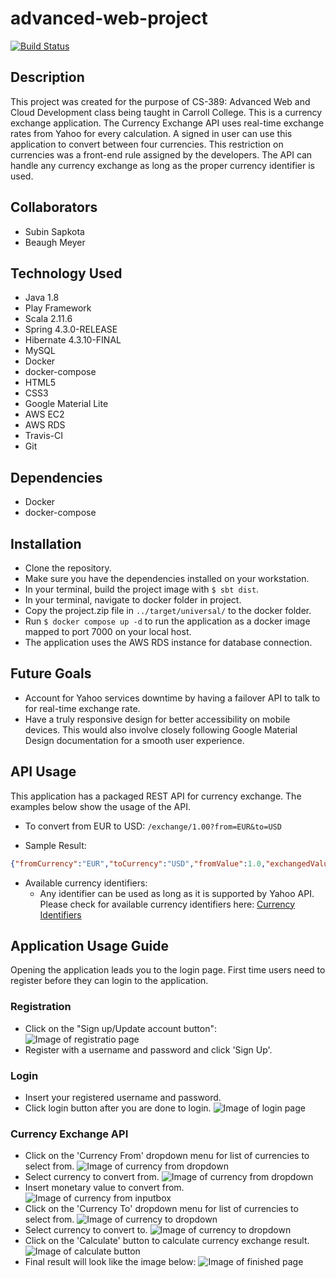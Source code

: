 # advanced-web-project

[![Build Status](https://travis-ci.org/subin215/advanced-web-project.svg?branch=master)](https://travis-ci.org/subin215/advanced-web-project)

## Description
This project was created for the purpose of CS-389: Advanced Web and Cloud Development class being taught in Carroll College. This is a currency exchange application. The Currency Exchange API uses real-time exchange rates from Yahoo for every calculation. A signed in user can use this application to convert between four currencies. This restriction on currencies was a front-end rule assigned by the developers. The API can handle any currency exchange as long as the proper currency identifier is used.

## Collaborators
* Subin Sapkota
* Beaugh Meyer 

## Technology Used
* Java 1.8
* Play Framework
* Scala 2.11.6
* Spring 4.3.0-RELEASE
* Hibernate 4.3.10-FINAL
* MySQL
* Docker
* docker-compose
* HTML5
* CSS3
* Google Material Lite
* AWS EC2
* AWS RDS
* Travis-CI 
* Git

## Dependencies
* Docker
* docker-compose

## Installation
- Clone the repository.
-  Make sure you have the dependencies installed on your workstation.
- In your terminal, build the project image with `$ sbt dist`.
- In your terminal, navigate to docker folder in project. 
- Copy the project.zip file in `../target/universal/` to the docker folder.
- Run `$ docker compose up -d` to run the application as a docker image mapped to port 7000 on your local host.
- The application uses the AWS RDS instance for database connection. 

## Future Goals
* Account for Yahoo services downtime by having a failover API to talk to for real-time exchange rate. 
* Have a truly responsive design for better accessibility on mobile devices. This would also involve closely following Google Material Design documentation for a smooth user experience. 


## API Usage
This application has a packaged REST API for currency exchange. The examples below show the usage of the API. 
- To convert from EUR to USD: `/exchange/1.00?from=EUR&to=USD`
 * Sample Result:
 ``` JSON
 {"fromCurrency":"EUR","toCurrency":"USD","fromValue":1.0,"exchangedValue":1.0614}
 ```
- Available currency identifiers:
    * Any identifier can be used as long as it is supported by Yahoo API. Please check for available currency identifiers here: [Currency Identifiers]( http://www.xe.com/iso4217.php)

## Application Usage Guide

Opening the application leads you to the login page. First time users need to register before they 
can login to the application. 
### Registration
* Click on the "Sign up/Update account button":
![Image of registratio page](https://github.com/subin215/advanced-web-project/master/documentation/registrationStep1.png)
* Register with a username and password and click 'Sign Up'.

### Login
* Insert your registered username and password.
* Click login button after you are done to login.
![Image of login page](https://github.com/subin215/advanced-web-project/master/documentation/loginPage.png)

### Currency Exchange API
* Click on the 'Currency From' dropdown menu for list of currencies to select from.
![Image of currency from dropdown](https://github.com/subin215/advanced-web-project/master/documentation/currencyFrom1.png)
* Select currency to convert from.
![Image of currency from dropdown](https://github.com/subin215/advanced-web-project/master/documentation/currencyFrom2.png)
* Insert monetary value to convert from.
![Image of currency from inputbox](https://github.com/subin215/advanced-web-project/master/documentation/currencyFrom3.png)
* Click on the 'Currency To' dropdown menu for list of currencies to select from.
![Image of currency to dropdown](https://github.com/subin215/advanced-web-project/master/documentation/currencyFrom4.png)
* Select currency to convert to.
![Image of currency to dropdown](https://github.com/subin215/advanced-web-project/master/documentation/currencyFrom5.png)
* Click on the 'Calculate' button to calculate currency exchange result.
![Image of calculate button](https://github.com/subin215/advanced-web-project/master/documentation/currencyFrom6.png)
* Final result will look like the image below:
![Image of finished page](https://github.com/subin215/advanced-web-project/master/documentation/currencyFrom7.png)


